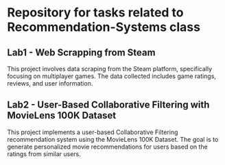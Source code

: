 # Repository for tasks related to Recommendation-Systems class 

## Lab1 - Web Scrapping from Steam
This project involves data scraping from the Steam platform, specifically focusing on multiplayer games. The data collected includes game ratings, reviews, and user information.

## Lab2 - User-Based Collaborative Filtering with MovieLens 100K Dataset
This project implements a user-based Collaborative Filtering recommendation system using the MovieLens 100K Dataset. The goal is to generate personalized movie recommendations for users based on the ratings from similar users.
